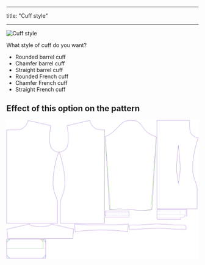 ***

title: "Cuff style"

***

![Cuff style](cuffstyle.svg)

What style of cuff do you want?

- Rounded barrel cuff
- Chamfer barrel cuff
- Straight barrel cuff
- Rounded French cuff
- Chamfer French cuff
- Straight French cuff

## Effect of this option on the pattern

![This image shows the effect of this option by superimposing several variants that have a different value for this option](simon_cuffstyle_sample.svg "Effect of this option on the pattern")
